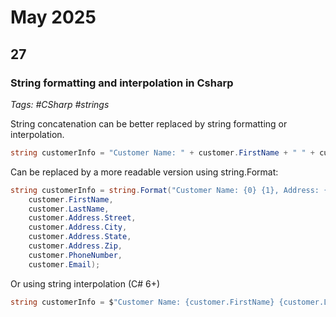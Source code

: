 # May 2025

## 27

### String formatting and interpolation in Csharp

_Tags: #CSharp #strings_

String concatenation can be better replaced by string formatting or interpolation.

```csharp
string customerInfo = "Customer Name: " + customer.FirstName + " " + customer.LastName + ", Address: " + customer.Address.Street + ", " + customer.Address.City + ", " + customer.Address.State + " " + customer.Address.Zip + ", Phone: " + customer.PhoneNumber + ", Email: " + customer.Email;
```

Can be replaced by a more readable version using string.Format:

```csharp
string customerInfo = string.Format("Customer Name: {0} {1}, Address: {2}, {3}, {4} {5}, Phone: {6}, Email: {7}",
    customer.FirstName, 
    customer.LastName, 
    customer.Address.Street, 
    customer.Address.City, 
    customer.Address.State, 
    customer.Address.Zip, 
    customer.PhoneNumber, 
    customer.Email);
```

Or using string interpolation (C# 6+)

```csharp
string customerInfo = $"Customer Name: {customer.FirstName} {customer.LastName}, Address: {customer.Address.Street}, {customer.Address.City}, {customer.Address.State} {customer.Address.Zip}, Phone: {customer.PhoneNumber}, Email: {customer.Email}";
```
